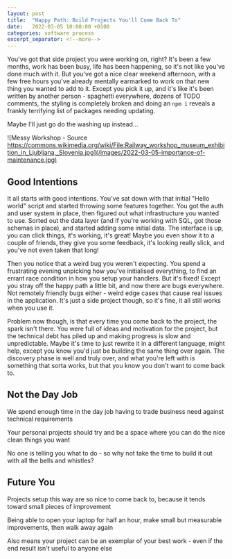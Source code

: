 ```yaml
---
layout: post
title:  "Happy Path: Build Projects You'll Come Back To"
date:   2022-03-05 10:00:00 +0100
categories: software process
excerpt_separator: <!--more-->
---
```

 
You've got that side project you were working on, right? It's been a few months, work has been busy, life has been happening, so it's not like you've done much with it. But you've got a nice clear weekend afternoon, with a few free hours you've already mentally earmarked to work on that new thing you wanted to add to it. Except you pick it up, and it's like it's been written by another person - spaghetti everywhere, dozens of TODO comments, the styling is completely broken and doing an `npm i` reveals a frankly terrifying list of packages needing updating.

Maybe I'll just go do the washing up instead...

![Messy Workshop - Source https://commons.wikimedia.org/wiki/File:Railway_workshop_museum_exhibition_in_Ljubljana,_Slovenia.jpg](/images/2022-03-05-importance-of-maintenance.jpg)

<!--more-->

## Good Intentions

It all starts with good intentions. You've sat down with that initial "Hello world" script and started throwing some features together. You got the auth and user system in place, then figured out what infrastructure you wanted to use. Sorted out the data layer (and if you're working with SQL, got those schemas in place), and started adding some initial data. The interface is up, you can click things, it's working, it's great! Maybe you even show it to a couple of friends, they give you some feedback, it's looking really slick, and you've not even taken that long!

Then you notice that a weird bug you weren't expecting. You spend a frustrating evening unpicking how you've initialised everything, to find an errant race condition in how you setup your handlers. But it's fixed! Except you stray off the happy path a little bit, and now there are bugs everywhere. Not remotely friendly bugs either - weird edge cases that cause real issues in the application. It's just a side project though, so it's fine, it all still works when you use it.

Problem now though, is that every time you come back to the project, the spark isn't there. You were full of ideas and motivation for the project, but the technical debt has piled up and making progress is slow and unpredictable. Maybe it's time to just rewrite it in a different language, might help, except you know you'd just be building the same thing over again. The discovery phase is well and truly over, and what you're left with is something that sorta works, but that you know you don't want to come back to.

## Not the Day Job

We spend enough time in the day job having to trade business need against technical requirements

Your personal projects should try and be a space where you can do the nice clean things you want

No one is telling you what to do - so why not take the time to build it out with all the bells and whistles?

## Future You

Projects setup this way are so nice to come back to, because it tends toward small pieces of improvement

Being able to open your laptop for half an hour, make small but measurable improvements, then walk away again

Also means your project can be an exemplar of your best work - even if the end result isn't useful to anyone else
